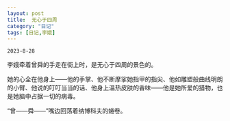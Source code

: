 ```yaml
---
layout: post
title:  无心于四周
category: "日记"
tags: [日记,李娥]
---
```

`2023-8-28`

李娥牵着曾舜的手走在街上时，是无心于四周的景色的。

她的心全在他身上——他的手掌、他不断摩挲她指甲的指尖、他如雕塑般曲线明朗的小臂、他说的叮叮当当的话、他身上温热皮肤的香味——他是她所爱的猎物，也是她脑中占据一切的病毒。

“曾——舜——”嘴边回荡着纳博科夫的蜷卷。 